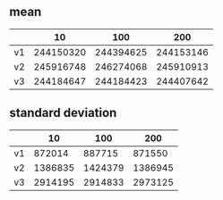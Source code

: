 ## mean
| |10|100|200|
|---|---|---|---|
|v1|244150320|244394625|244153146|
|v2|245916748|246274068|245910913|
|v3|244184647|244184423|244407642|
## standard deviation
| |10|100|200|
|---|---|---|---|
|v1|872014|887715|871550|
|v2|1386835|1424379|1386945|
|v3|2914195|2914833|2973125|
